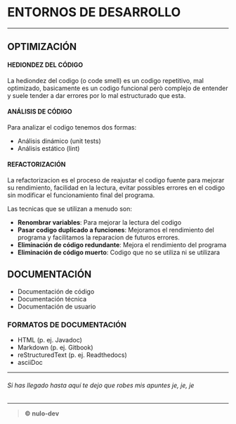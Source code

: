 # ENTORNOS DE DESARROLLO
---
## OPTIMIZACIÓN

#### HEDIONDEZ DEL CÓDIGO

La hediondez del codigo (o code smell) es un codigo repetitivo, mal optimizado, basicamente es un codigo funcional però complejo de entender y suele tender a dar errores por lo mal estructurado que esta.

#### ANÁLISIS DE CÓDIGO

Para analizar el codigo tenemos dos formas:
  - Análisis dinámico (unit tests)
  - Análisis estático (lint)


#### REFACTORIZACIÓN

La refactorizacion es el proceso de reajustar el codigo fuente para mejorar su rendimiento, facilidad en la lectura, evitar possibles errores en el codigo sin modificar el funcionamiento final del programa.

Las tecnicas que se utilizan a menudo son:
- **Renombrar variables**: Para mejorar la lectura del codigo
- **Pasar codigo duplicado a funciones**: Mejoramos el rendimiento del 	programa y  facilitamos la reparacion de futuros errores.
- **Eliminación de código redundante**: Mejora el rendimiento del programa
- **Eliminación de código muerto**: Codigo que no se utiliza ni se utilizara

## DOCUMENTACIÓN
- Documentación de código
- Documentación técnica
- Documentación de usuario

### FORMATOS DE DOCUMENTACIÓN
- HTML (p. ej. Javadoc)
- Markdown (p. ej. Gitbook)
- reStructuredText (p. ej. Readthedocs)
- asciiDoc

---
###### *Si has llegado hasta aquí te dejo que robes mis apuntes je, je, je*
------------
> **&copy; nulo-dev**
